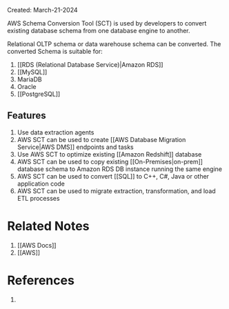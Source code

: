 Created: March-21-2024

AWS Schema Conversion Tool (SCT) is used by developers to convert existing database schema from one database engine to another.

Relational OLTP schema or data warehouse schema can be converted. The converted Schema is suitable for:

1. [[RDS (Relational Database Service)|Amazon RDS]]
2. [[MySQL]]
3. MariaDB
4. Oracle
5. [[PostgreSQL]]
## Features

1. Use data extraction agents
2. AWS SCT can be used to create [[AWS Database Migration Service|AWS DMS]] endpoints and tasks
3. Use AWS SCT to optimize existing [[Amazon Redshift]] database
4. AWS SCT can be used to copy existing [[On-Premises|on-prem]] database schema to Amazon RDS DB instance running the same engine
5. AWS SCT can be used to convert [[SQL]] to C++, C#, Java or other application code
6. AWS SCT can be used to migrate extraction, transformation, and load ETL processes

# Related Notes

1. [[AWS Docs]]
2. [[AWS]]
# References

1. 